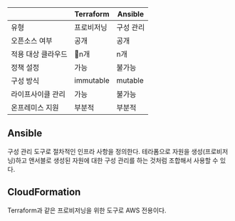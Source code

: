 ||Terraform|Ansible|
|---|---|---|
|유형|프로비저닝|구성 관리|
|오픈소스 여부|공개|공개|
|적용 대상 클라우드|n개|n개|
|정책 설정|가능|불가능|
|구성 방식|immutable|mutable|
|라이프사이클 관리|가능|불가능|
|온프레미스 지원|부분적|부분적|

## Ansible
구성 관리 도구로 절차적인 인프라 사항을 정의한다. 테라폼으로 자원을 생성(프로비저닝)하고 앤서블로 생성된 자원에 대한 구성 관리를 하는 것처럼 조합해서 사용할 수 있다.

## CloudFormation
Terraform과 같은 프로비저닝을 위한 도구로 AWS 전용이다.